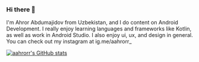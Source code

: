 ### Hi there 👋

I'm Ahror Abdumajidov from Uzbekistan, and I do content on Android Development. I really enjoy learning languages and frameworks like Kotlin, as well as work in Android Studio. I also enjoy ui, ux, and design in general. You can check out my instagram at ig.me/aahrorr_

[![aahrorr's GitHub stats](https://github-readme-stats.vercel.app/api?username=aahrorr)](https://github.com/anuraghazra/github-readme-stats)
